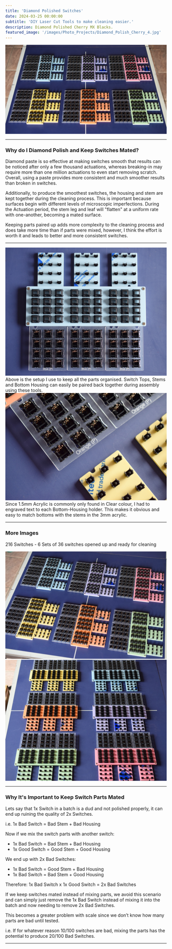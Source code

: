 ```yaml
---
title: 'Diamond Polished Switches'
date: 2024-03-25 00:00:00
subtitle: 'DIY Laser Cut Tools to make cleaning easier.'
description: Diamond Polished Cherry MX Blacks.
featured_image: '/images/Photo_Projects/Diamond_Polish_Cherry_4.jpg'
--- 
```


<div class="gallery2" data-columns="1">
	<img src="/images/Photo_Projects/Diamond_Polish_Cherry.jpg">
</div>

---

### Why do I Diamond Polish and Keep Switches Mated? ###
Diamond paste is so effective at making switches smooth that results can be noticed after only a few thousand actuations, whereas breaking-in may require more than one million actuations to even start removing scratch.
Overall, using a paste provides more consistent and much smoother results than broken in switches. 

Additionally, to produce the smoothest switches, the housing and stem are kept together during the cleaning process. This is important because surfaces begin with different levels of microscopic imperfections. During the Actuation period, the stem leg and leaf will "flatten" at a uniform rate with one-another, becoming a mated surface. 

Keeping parts paired up adds more complexity to the cleaning process and does take more time than if parts were mixed, however, I think the effort is worth it and leads to better and more consistent switches.

---
<div class="gallery2" data-columns="1">
	<img src="/images/Photo_Projects/Diamond_Polish_Cherry_2.jpg">
</div>
Above is the setup I use to keep all the parts organised. Switch Tops, Stems and Bottom Housing can easily be paired back together during assembly using these tools. 


<div class="gallery2" data-columns="1">
	<img src="/images/Photo_Projects/Diamond_Polish_Cherry_3A.jpg">
</div>
Since 1.5mm Acrylic is commonly only found in Clear colour, I had to engraved text to each Bottom-Housing holder. This makes it obvious and easy to match bottoms with the stems in the 3mm acrylic. 

---
### More Images ###
216 Switches - 6 Sets of 36 switches opened up and ready for cleaning

<div class="gallery2" data-columns="2">
	<img src="/images/Photo_Projects/Diamond_Polish_Cherry_5.jpg">
</div>

<div class="gallery2" data-columns="2">
	<img src="/images/Photo_Projects/Diamond_Polish_Cherry_1.jpg">
</div>

---

### Why It's Important to Keep Switch Parts Mated ###

Lets say that 1x Switch in a batch is a dud and not polished properly, it can end up ruining the quality of 2x Switches. 

i.e. 1x Bad Switch = Bad Stem + Bad Housing 

Now if we mix the switch parts with another switch:

* 1x Bad Switch = Bad Stem + Bad Housing
* 1x Good Switch = Good Stem + Good Housing

We end up with 2x Bad Switches:

* 1x Bad Switch = Good Stem + Bad Housing
* 1x Bad Switch = Bad Stem + Good Housing

Therefore: 
1x Bad Switch x 1x Good Switch = 2x Bad Switches

If we keep switches mated instead of mixing parts, we avoid this scenario and can simply just remove the 1x Bad Switch instead of mixing it into the batch and now needing to remove 2x Bad Switches. 

This becomes a greater problem with scale since we don’t know how many parts are bad until tested. 

i.e. If for whatever reason 10/100 switches are bad, mixing the parts has the potential to produce 20/100 Bad Switches. 

---
